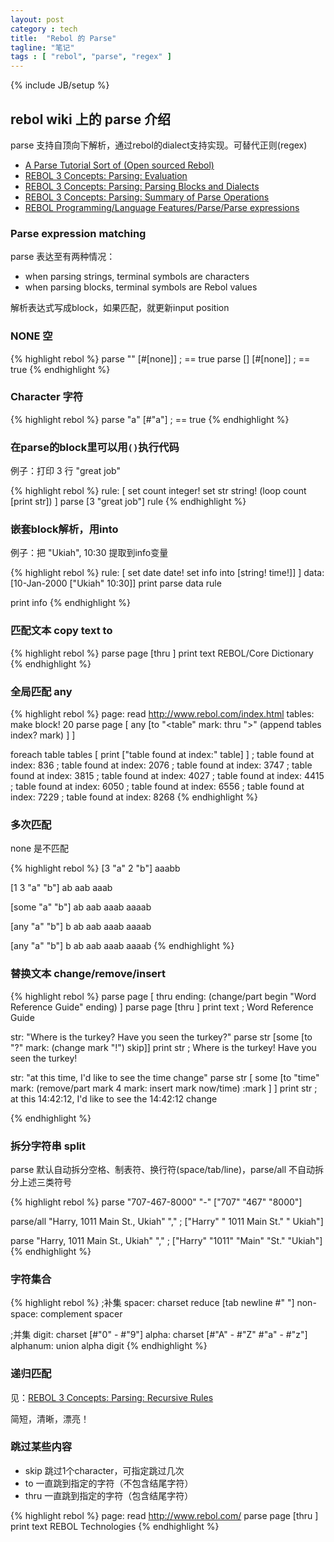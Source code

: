```yaml
---
layout: post
category : tech
title:  "Rebol 的 Parse"
tagline: "笔记"
tags : [ "rebol", "parse", "regex" ] 
---
```

{% include JB/setup %}

## rebol wiki 上的 parse 介绍

parse 支持自顶向下解析，通过rebol的dialect支持实现。可替代正则(regex)

- [A Parse Tutorial Sort of (Open sourced Rebol)](http://www.codeconscious.com/rebol/parse-tutorial-r3.html)
- [REBOL 3 Concepts: Parsing: Evaluation](http://www.rebol.com/r3/docs/concepts/parsing-evaluation.html)
- [REBOL 3 Concepts: Parsing: Parsing Blocks and Dialects](http://www.rebol.com/r3/docs/concepts/parsing-dialects.html)
- [REBOL 3 Concepts: Parsing: Summary of Parse Operations](http://www.rebol.com/r3/docs/concepts/parsing-summary.html)
- [REBOL Programming/Language Features/Parse/Parse expressions](http://en.wikibooks.org/wiki/REBOL_Programming/Language_Features/Parse/Parse_expressions)

### Parse expression matching

parse 表达至有两种情况：
- when parsing strings, terminal symbols are characters
- when parsing blocks, terminal symbols are Rebol values

解析表达式写成block，如果匹配，就更新input position

### NONE 空

{% highlight rebol %}
parse "" [#[none]]
; == true
parse [] [#[none]]
; == true
{% endhighlight %}

### Character 字符
{% highlight rebol %}
parse "a" [#"a"]
; == true
{% endhighlight %}



### 在parse的block里可以用``()``执行代码

例子：打印 3 行 "great job"

{% highlight rebol %}
rule: [
    set count integer!
    set str string!
    (loop count [print str])
]
parse [3 "great job"] rule
{% endhighlight %}

### 嵌套block解析，用into

例子：把 "Ukiah", 10:30 提取到info变量

{% highlight rebol %}
rule: [
    set date date!
    set info into [string! time!]]
]
data: [10-Jan-2000 ["Ukiah" 10:30]]
print parse data rule

print info
{% endhighlight %}

### 匹配文本 copy text to
{% highlight rebol %}
parse page [thru <title> copy text to </title>]
print text
REBOL/Core Dictionary
{% endhighlight %}

### 全局匹配 any 
{% highlight rebol %}
page: read http://www.rebol.com/index.html
tables: make block! 20
parse page [
    any [to "<table" mark: thru ">"
        (append tables index? mark)
    ]
]

foreach table tables [
    print ["table found at index:" table]
]
; table found at index: 836
; table found at index: 2076
; table found at index: 3747
; table found at index: 3815
; table found at index: 4027
; table found at index: 4415
; table found at index: 6050
; table found at index: 6556
; table found at index: 7229
; table found at index: 8268
{% endhighlight %}

### 多次匹配

none 是不匹配

{% highlight rebol %}
[3 "a" 2 "b"]
aaabb

[1 3 "a" "b"]
ab aab aaab

[some "a" "b"]
ab aab aaab aaaab

[any "a" "b"]
b ab aab aaab aaaab

[any "a" "b"]
b ab aab aaab aaaab
{% endhighlight %}

### 替换文本 change/remove/insert

{% highlight rebol %}
parse page [
    thru <title> begin: to </title> ending:
    (change/part begin "Word Reference Guide" ending)
]
parse page [thru <title> copy text to </title>]
print text
; Word Reference Guide

str: "Where is the turkey? Have you seen the turkey?"
parse str [some [to "?" mark: (change mark "!") skip]]
print str
; Where is the turkey! Have you seen the turkey!

str: "at this time, I'd like to see the time change"
parse str [
    some [to "time"
        mark:
        (remove/part mark 4  mark: insert mark now/time)
        :mark
    ]
]
print str
; at this 14:42:12, I'd like to see the 14:42:12 change

{% endhighlight %}

### 拆分字符串 split

parse 默认自动拆分空格、制表符、换行符(space/tab/line)，parse/all 不自动拆分上述三类符号

{% highlight rebol %}
parse "707-467-8000" "-"
["707" "467" "8000"]

parse/all "Harry, 1011 Main St., Ukiah" ","
; ["Harry" " 1011 Main St." " Ukiah"]

parse "Harry, 1011 Main St., Ukiah" ","
; ["Harry" "1011" "Main" "St." "Ukiah"]
{% endhighlight %}

### 字符集合
{% highlight rebol %}
;补集
spacer: charset reduce [tab newline #" "]
non-space: complement spacer

;并集
digit: charset [#"0" - #"9"]
alpha: charset [#"A" - #"Z" #"a" - #"z"]
alphanum: union alpha digit
{% endhighlight %}

### 递归匹配
见：[REBOL 3 Concepts: Parsing: Recursive Rules](http://www.rebol.com/r3/docs/concepts/parsing-recursion.html)

简短，清晰，漂亮！

### 跳过某些内容

- skip 跳过1个character，可指定跳过几次
- to   一直跳到指定的字符（不包含结尾字符）
- thru 一直跳到指定的字符（包含结尾字符）

{% highlight rebol %}
page: read http://www.rebol.com/
parse page [thru <title> copy text to </title>]
print text
REBOL Technologies
{% endhighlight %}
